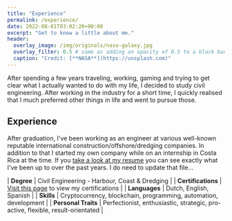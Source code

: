 ```yaml
---
title: "Experience"
permalink: /experience/
date: 2022-08-01T03:02:20+00:00
excerpt: "Get to know a little about me."
header:
  overlay_image: /img/originals/nasa-galaxy.jpg
  overlay_filter: 0.5 # same as adding an opacity of 0.5 to a black background
  caption: "Credit: [**NASA**](https://unsplash.com)"
---
```


After spending a few years traveling, working, gaming and trying to get clear what I actually wanted to do with my life, I decided to study civil engineering. After working in the industry for a short time, I quickly realised that I much preferred other things in life and went to pursue those. 

## Experience

After graduation, I've been working as an engineer at various well-known reputable international construction/offshore/dredging companies. In addition to that I started my own company while on an internship in Costa Rica at the time. If you [take a look at my resume](/assets/docs/CV_mpkruisbrink.pdf) you can see exactly what I've been up to over the past years. I do need to update that file...

>
| **Degree** | Civil Engineering - Harbour, Coast & Dredging |
| **Certifications** | [Visit this page](https://mkruisbrink.github.io/certifications) to view my certifications | 
| **Languages** | Dutch, English, Spanish |
| **Skills** | Cryptocurrency, blockchain, programming, automation, development |
| **Personal Traits** | Perfectionist, enthusiastic, strategic, pro-active, flexible, result-orientated |

